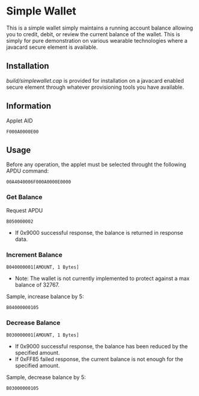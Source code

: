 # Simple Wallet

This is a simple wallet simply maintains a running account balance allowing you to credit, debit, or review the current balance of the wallet.   This is simply for pure demonstration on various wearable technologies where a javacard secure element is available.

## Installation

_build/simplewallet.cap_ is provided for installation on a javacard enabled secure element through whatever provisioning tools you have available.

## Information

Applet AID
```
F000A0000E00
```

## Usage

Before any operation, the applet must be selected throught the following APDU command:
```
00A4040006F000A0000E0000
```

### Get Balance
Request APDU
```
B050000002
```
* If 0x9000 successful response, the balance is returned in response data.


### Increment Balance
```
B040000001[AMOUNT, 1 Bytes]
```
* Note: The wallet is not currently implemented to protect against a max balance of 32767.

Sample, increase balance by 5:
```
B04000000105
```

### Decrease Balance
```
B030000001[AMOUNT, 1 Bytes]
```
* If 0x9000 successful response, the balance has been reduced by the specified amount.
* If 0xFF85 failed response, the current balance is not enough for the specified amount.

Sample, decrease balance by 5:
```
B03000000105
```
